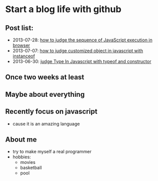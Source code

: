 Start a blog life with github
=====================

## Post list:
- 2013-07-28:    [how to judge the sequence of JavaScript execution in browser][how_to_judge_execution_sequence_in_browser]
- 2013-07-07:    [how to judge customized object in javascript with instanceof][how_to_judge_customized_object_with_instanceof]
- 2013-06-30:    [judge Type In Javascript with typeof and constructor][judge_Type_In_Javascript]

## Once two weeks at least

## Maybe about everything

## Recently focus on javascript
- cause it is an amazing language

## About me
- try to make myself a real programmer
- hobbies: 
    - movies
    - basketball
    - pool

[how_to_judge_customized_object_with_instanceof]: judgeJavaScriptType/how_to_judge_customized_object.md
[judge_Type_In_Javascript]: judgeJavaScriptType/judge_Type_In_Javascript.md
[how_to_judge_execution_sequence_in_browser]: checkExecutionSequence/howToJudgeTheSequenceOfJavaScriptExecutionInBrowser.md
